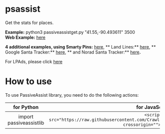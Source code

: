 # psassist
Get the stats for places.

**Example:** python3 passiveassistget.py "41.55,-90.493611" 3500  
**Web Example:** [here](https://crawlerop.github.io/psassist/js/getmaplace.html)

**4 additional examples, using Smarty Pins:** [here](https://crawlerop.github.io/psassist/js/smartyassist.html), ** Land Lines:** [here](https://crawlerop.github.io/psassist/js/lineassist.html), ** Google Santa Tracker:** [here](https://crawlerop.github.io/psassist/js/stassist.html), ** and Norad Santa Tracker:** [here](https://crawlerop.github.io/psassist/js/noradassist.html)**.**

For LPAds, please click [here](https://github.com/crawlerop/lpads)

# How to use
To use PassiveAssist library, you need to do the following actions:

for Python                                | for JavaScript
:----------------------------------------:|:--------------------------------------------------------------------------------------------------------------------------:
import passiveassistlib                   | ```<script src="https://raw.githubusercontent.com/Crawlerop/psassist/main/js/passiveassist.js" crossorigin=""></script>```
